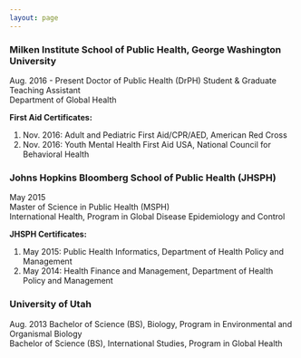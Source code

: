 ```yaml
---
layout: page
---
```


### Milken Institute School of Public Health, George Washington University  
Aug. 2016 - Present
Doctor of Public Health (DrPH) Student & Graduate Teaching Assistant  
Department of Global Health  


__First Aid Certificates:__  
1. Nov. 2016: Adult and Pediatric First Aid/CPR/AED, American Red Cross  
2. Nov. 2016: Youth Mental Health First Aid USA, National Council for Behavioral Health


### Johns Hopkins Bloomberg School of Public Health (JHSPH)  
May 2015  
Master of Science in Public Health (MSPH)  
International Health, Program in Global Disease Epidemiology and Control  


__JHSPH Certificates:__  
1. May 2015: Public Health Informatics, Department of Health Policy and Management  
2. May 2014: Health Finance and Management, Department of Health Policy and Management


### University of Utah  
Aug. 2013
Bachelor of Science (BS), Biology, Program in Environmental and Organismal Biology  
Bachelor of Science (BS), International Studies, Program in Global Health                                    
